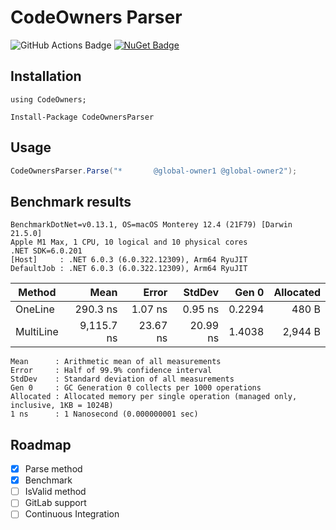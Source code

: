 # CodeOwners Parser

![GitHub Actions Badge](https://github.com/vhatsura/codeowners-parser/actions/workflows/continuous.integration.yml/badge.svg)
[![NuGet Badge](https://buildstats.info/nuget/CodeOwnersParser)](https://www.nuget.org/packages/CodeOwnersParser/)

## Installation

```shell
using CodeOwners;

Install-Package CodeOwnersParser
```

## Usage

```csharp
CodeOwnersParser.Parse("*       @global-owner1 @global-owner2");
```

## Benchmark results

```text
BenchmarkDotNet=v0.13.1, OS=macOS Monterey 12.4 (21F79) [Darwin 21.5.0]
Apple M1 Max, 1 CPU, 10 logical and 10 physical cores
.NET SDK=6.0.201
[Host]     : .NET 6.0.3 (6.0.322.12309), Arm64 RyuJIT
DefaultJob : .NET 6.0.3 (6.0.322.12309), Arm64 RyuJIT
```

|    Method |       Mean |    Error |   StdDev |  Gen 0 | Allocated |
|---------- |-----------:|---------:|---------:|-------:|----------:|
|   OneLine |   290.3 ns |  1.07 ns |  0.95 ns | 0.2294 |     480 B |
| MultiLine | 9,115.7 ns | 23.67 ns | 20.99 ns | 1.4038 |   2,944 B |

```text
Mean      : Arithmetic mean of all measurements
Error     : Half of 99.9% confidence interval
StdDev    : Standard deviation of all measurements
Gen 0     : GC Generation 0 collects per 1000 operations
Allocated : Allocated memory per single operation (managed only, inclusive, 1KB = 1024B)
1 ns      : 1 Nanosecond (0.000000001 sec)
```

## Roadmap

* [X] Parse method
* [X] Benchmark
* [ ] IsValid method
* [ ] GitLab support
* [ ] Continuous Integration
